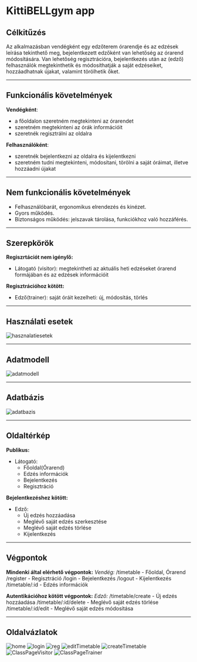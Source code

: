KittiBELLgym app
===================

Célkitűzés
----------
Az alkalmazásban vendégként egy edzőterem órarendje és az edzések leírása tekinthető meg, bejelentkezett edzőként van lehetőség az órarend módosítására.  Van lehetőség regisztrációra, bejelentkezés után az (edző) felhasználók megtekinthetik és módosíthatják a saját edzéseiket, hozzáadhatnak újakat, valamint törölhetik őket.


----------


Funkcionális követelmények
----------
**Vendégként**:

 - a főoldalon szeretném megtekinteni az órarendet
 - szeretném megtekinteni az órák információit
 - szeretnék regisztrálni az oldalra

**Felhasználóként**:

 - szeretnék bejelentkezni az oldalra és kijelentkezni
 - szeretném tudni megtekinteni, módosítani, törölni a saját óráimat,
   illetve hozzáadni újakat


----------


Nem funkcionális követelmények
----------
 - Felhasználóbarát, ergonomikus elrendezés és kinézet.
 - Gyors működés.
 - Biztonságos működés: jelszavak tárolása, funkciókhoz való hozzáférés.


----------

Szerepkörök
----------
**Regiszrtációt nem igénylő:**

 - Látogató (visitor): megtekintheti az aktuális heti edzéseket órarend
   formájában és az edzések információit

**Regisztrációhoz kötött:**

 - Edző(trainer): saját óráit kezelheti: új, módosítás, törlés


----------


Használati esetek
----------
![hasznalatiesetek](https://github.com/kittimut/KittiBellGym/blob/master/photos/hasznalatiesetdiag.jpg)


----------


Adatmodell
----------
![adatmodell](https://github.com/kittimut/KittiBellGym/blob/master/photos/adatmod.jpg)


----------

Adatbázis
----------
![adatbazis](https://github.com/kittimut/KittiBellGym/blob/master/photos/adatbazis.jpg)

----------

Oldaltérkép
----------
**Publikus:**

 - Látogató:
	 - Főoldal(Órarend)
	 - Edzés információk
	 - Bejelentkezés
	 - Regisztráció

**Bejelentkezéshez kötött:**

 - Edző:
	 - Új edzés hozzáadása
	 - Meglévő saját edzés szerkesztése
	 - Meglévő saját edzés törlése
	 - Kijelentkezés

----------

Végpontok 
----------

**Mindenki által elérhető végpontok:**
*Vendég:*
/timetable - Főoldal, Órarend
/register - Regisztráció
/login - Bejelentkezés
/logout - Kijelentkezés
/timetable/:id - Edzés információk


**Autentikációhoz kötött végpontok:**
*Edző:*
/timetable/create - Új edzés hozzáadása
/timetable/:id/delete - Meglévő saját edzés törlése
/timetable/:id/edit - Meglévő saját edzés módosítása


---------


Oldalvázlatok
----------
![home](https://github.com/kittimut/KittiBellGym/blob/master/photos/Index.jpg)
![login](https://github.com/kittimut/KittiBellGym/blob/master/photos/Login.jpg)
![reg](https://github.com/kittimut/KittiBellGym/blob/master/photos/Registration.jpg)
![editTimetable](https://github.com/kittimut/KittiBellGym/blob/master/photos/editTimetable.jpg)
![createTimetable](https://github.com/kittimut/KittiBellGym/blob/master/photos/createTimetable.jpg)
![ClassPageVisitor](https://github.com/kittimut/KittiBellGym/blob/master/photos/ClassPageVisitor.jpg)
![ClassPageTrainer](https://github.com/kittimut/KittiBellGym/blob/master/photos/ClassPageTrainer.jpg)
